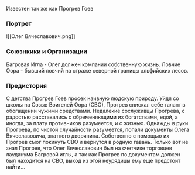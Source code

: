 Известен так же как Прогрев Гоев
### Портрет 
![[Олег Вячеславович.png]]

### Союзнкики и Организации
Багровая Игла - Олег должен компании собственную жизнь.
Ловчие Оора - бывший ловчий на страже северной границы эльфийских лесов.


### Предистория 
С детства Прогрев Гоев просек наивную людскую природу. Уйдя со школы на Созыв Воителей Оора (СВО), Прогрев снискал себе талант в обогащении чужими средствами. Недалекие сослуживцы Прогрева, с радостью расставались с обременяющими их богатствами, едой, а иногда, за плату противников разумеется, и с жизнью. Однажды в руки Прогрева, по чистой случайности разумеется, попали документы Олега Вячеславовича, знатного дворянина. Собственно с помощью их Прогрев смог покинуть СВО и вернутся в родную гавань. Только вот не знал Прогрев, что Олег Вячеславович был на счетчике торговцев лауданума Багровой иглы, а так как Прогрев по документам должен был находится на СВО, выход из этой неурядицы ему еще предстоит найти...